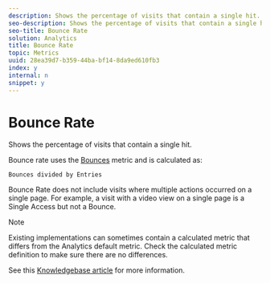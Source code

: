 ```yaml
---
description: Shows the percentage of visits that contain a single hit.
seo-description: Shows the percentage of visits that contain a single hit.
seo-title: Bounce Rate
solution: Analytics
title: Bounce Rate
topic: Metrics
uuid: 28ea39d7-b359-44ba-bf14-8da9ed610fb3
index: y
internal: n
snippet: y
---
```


# Bounce Rate

Shows the percentage of visits that contain a single hit.

Bounce rate uses the [Bounces](../../c_variables/c_metrics/metrics_bounces.md#concept_2A92D575504E4522B860AB44B0621593) metric and is calculated as:

`Bounces divided by Entries`

Bounce Rate does not include visits where multiple actions occurred on a single page. For example, a visit with a video view on a single page is a Single Access but not a Bounce. 

>[!NOTE]
>
>Existing implementations can sometimes contain a calculated metric that differs from the Analytics default metric. Check the calculated metric definition to make sure there are no differences.

See this [Knowledgebase article](http://marketing.adobe.com/resources/help/en_US/home/index.html#kb-analytics-comparing-bounces-and-single-access) for more information. 
